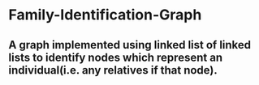 # Family-Identification-Graph
## A graph implemented using linked list of linked lists to identify nodes which represent an individual(i.e. any relatives if that node).
